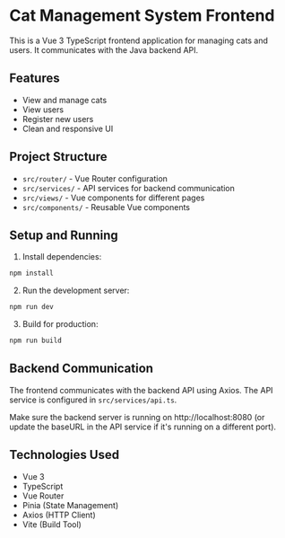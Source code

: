 # Cat Management System Frontend

This is a Vue 3 TypeScript frontend application for managing cats and users. It communicates with the Java backend API.

## Features

- View and manage cats
- View users
- Register new users
- Clean and responsive UI

## Project Structure

- `src/router/` - Vue Router configuration
- `src/services/` - API services for backend communication
- `src/views/` - Vue components for different pages
- `src/components/` - Reusable Vue components

## Setup and Running

1. Install dependencies:
```bash
npm install
```

2. Run the development server:
```bash
npm run dev
```

3. Build for production:
```bash
npm run build
```

## Backend Communication

The frontend communicates with the backend API using Axios. The API service is configured in `src/services/api.ts`.

Make sure the backend server is running on http://localhost:8080 (or update the baseURL in the API service if it's running on a different port).

## Technologies Used

- Vue 3
- TypeScript
- Vue Router
- Pinia (State Management)
- Axios (HTTP Client)
- Vite (Build Tool)